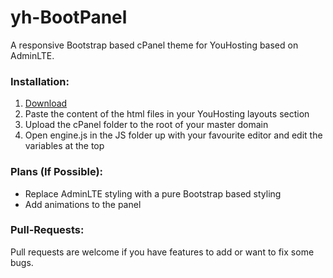 # yh-BootPanel
A responsive Bootstrap based cPanel theme for YouHosting based on AdminLTE.

### Installation:
1. [Download](https://github.com/domkalan/yh-BootPanel/archive/master.zip)
2. Paste the content of the html files in your YouHosting layouts section
3. Upload the cPanel folder to the root of your master domain
4. Open engine.js in the JS folder up with your favourite editor and edit the variables at the top

### Plans (If Possible):
+ Replace AdminLTE styling with a pure Bootstrap based styling
+ Add animations to the panel

### Pull-Requests:
Pull requests are welcome if you have features to add or want to fix some bugs.